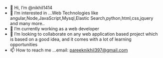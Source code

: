 - 👋 Hi, I’m @nikhil1414
- 👀 I’m interested in ...Web Technologies like angular,Node,JavaScript,Mysql,Elastic Search,python,html,css,jquery and many more..
- 🌱 I’m currently working as a web developer 
- 💞️ I’m looking to collaborate on any web application based project which is based on a good idea, and it comes with a lot of learning opportunities
- 📫 How to reach me ...email: pareeknikhil397@gmail.com
